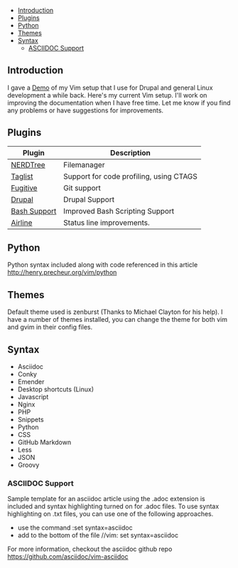 
<!-- vim-markdown-toc GFM -->
* [Introduction](#introduction)
* [Plugins](#plugins)
* [Python](#python)
* [Themes](#themes)
* [Syntax](#syntax)
  * [ASCIIDOC Support](#asciidoc-support)

<!-- vim-markdown-toc -->


Introduction
------------

I gave a [Demo](http://bit.ly/drupal-development-with-vim) of my Vim setup that I use for Drupal and general Linux development a while back. Here's my current Vim setup. I'll work on improving the documentation when I have free time. Let me know if you find any problems or have suggestions for improvements. 

## Plugins 

| Plugin   | Description|
|-------------|------------------------------------------------------------------------------------------------|
| [NERDTree](http://www.vim.org/scripts/script.php?script_id=1658)| Filemanager                                |
| [Taglist](http://www.vim.org/scripts/script.php?script_id=273)  | Support for code profiling, using CTAGS    |
| [Fugitive](http://www.vim.org/scripts/script.php?script_id=2975)| Git support                                |
| [Drupal](http://drupal.org/node/1389006)                        | Drupal Support                             |
| [Bash Support](http://www.vim.org/scripts/script.php?script_id=365)| Improved Bash Scripting  Support        |
| [Airline](http://www.vim.org/scripts/script.php?script_id=4661)| Status line improvements.                   |


<a name="python"></a>

## Python 

Python syntax included along with code referenced in this article  http://henry.precheur.org/vim/python


<a name="themes"></a>

## Themes
Default theme used is zenburst (Thanks to Michael Clayton for his help). I have a number of themes installed, you can change the theme for both vim and gvim in their config files.


<a name="syntax"></a>

## Syntax

* Asciidoc
* Conky
* Emender
* Desktop shortcuts (Linux)
* Javascript
* Nginx
* PHP
* Snippets
* Python
* CSS
* GitHub Markdown
* Less
* JSON
* Groovy

### ASCIIDOC Support
Sample template for an asciidoc article using the .adoc extension is included and syntax highlighting turned on for .adoc files. To use syntax highlighting on .txt files, you can use one of the following approaches.

* use the command :set syntax=asciidoc
* add to the bottom of the file  //vim: set syntax=asciidoc

For more information, checkout the asciidoc github repo https://github.com/asciidoc/vim-asciidoc
